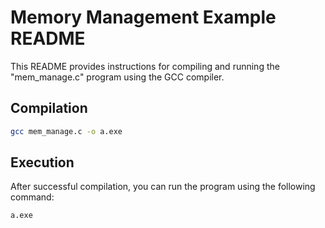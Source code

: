 # Memory Management Example README

This README provides instructions for compiling and running the "mem_manage.c" program using the GCC compiler.

## Compilation

```bash
gcc mem_manage.c -o a.exe
```

## Execution
After successful compilation, you can run the program using the following command:

```bash
a.exe
```